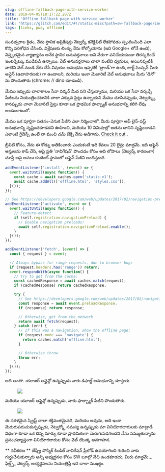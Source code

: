 ```yaml
---
slug: offline-fallback-page-with-service-worker
date: 2019-04-05T18:17:22.207Z
title: 'Offline fallback page with service worker'
link: 'https://glitch.com/edit/#!/static-misc?path=sw-fallback-page/index.html:6:9'
tags: [links, pwa, offline]
---
```

సంవత్సరాల క్రితం, నేను స్థానిక అప్లికేషన్లు నెట్వర్క్ కనెక్టివిటీ లేకపోవడం స్పందించింది ఎలా కొన్ని పరిశోధన చేసింది. విశ్లేషణకు లింక్ను నేను కోల్పోయాను (ఇది Google+ లోనే ఉంది), విస్తృతమైన వ్యాఖ్యానం అనేక స్థానిక అనువర్తనాలు అవి నేరుగా పనిచేయకుండా తిరస్కరించే ఇంటర్నెట్కు ముడిపడి ఉన్నాయి. వెబ్ అనువర్తనాలు చాలా వంటివి ధ్వనులు, అయినప్పటికీ వాటిని వెబ్ నుండి వేరు చేసే విషయం అనుభవం ఇప్పటికీ &#39;బ్రాండ్&#39;గా ఉంది, బార్ట్ సింప్సన్ మీరు ఆన్లైన్ (ఉదాహరణకు) గా ఉండాలని, మరియు ఇంకా మెజారిటీ వెబ్ అనుభవాలు మీరు &#39;డినో&#39; ను పొందుతారు (chrome: // dino చూడండి).

మేము ఇప్పుడు చాలాకాలం సేవా వర్కర్ మీద పని చేస్తున్నాము, మరియు ఒక సేవా వర్కర్చే పేజీలను నియంత్రించటానికి చాలా ఎక్కువ సైట్లు ఉన్నాయని మేము చూసినప్పుడు, నెట్వర్క్కు కానప్పుడు చాలా మెజారిటీ సైట్లు కూడా ఒక ప్రాథమిక ఫాల్బ్యాక్ అనుభవాన్ని కలిగి లేవు అందుబాటులో.

మేము ఒక పూర్తిగా పతనం-వెనుక పేజీని ఎలా నిర్మించాలో, మీరు పూర్తిగా ఆఫ్ లైన్-ఫస్ట్ అనుభవాన్ని సృష్టించకూడదని ఊహించి, మరియు 10 నిమిషాల్లో అతను దానిని సృష్టించాడని ఎలాంటి గైడెన్స్ ఉంటే నా మంచి చమ్ జేక్ని నేను అడిగాను. [Check it out](https://glitch.com/edit/#!/static-misc?path=sw-fallback-page/sw.js:6:9) .

బ్రీవిటి కోసం, నేను ఈ కోడ్ను అతికించారు ఎందుకంటే ఇది కేవలం 20 లైన్లు మాత్రమే. ఇది ఆఫ్లైన్ ఆస్తులను కాష్ చేసి, ఆపై ప్రతి &#39;నావిగేషన్&#39; పొందడం కోసం అది లోపాలు (నెట్వర్క్ కారణంగా) చూస్తే ఆపై అసలు కంటెంట్ స్థానంలో ఆఫ్లైన్ పేజీని అందిస్తుంది.

```JavaScript
addEventListener('install', (event) => {
  event.waitUntil(async function() {
    const cache = await caches.open('static-v1');
    await cache.addAll(['offline.html', 'styles.css']);
  }());
});

// See https://developers.google.com/web/updates/2017/02/navigation-preload#activating_navigation_preload
addEventListener('activate', event => {
  event.waitUntil(async function() {
    // Feature-detect
    if (self.registration.navigationPreload) {
      // Enable navigation preloads!
      await self.registration.navigationPreload.enable();
    }
  }());
});

addEventListener('fetch', (event) => {
  const { request } = event;

  // Always bypass for range requests, due to browser bugs
  if (request.headers.has('range')) return;
  event.respondWith(async function() {
    // Try to get from the cache:
    const cachedResponse = await caches.match(request);
    if (cachedResponse) return cachedResponse;

    try {
      // See https://developers.google.com/web/updates/2017/02/navigation-preload#using_the_preloaded_response
      const response = await event.preloadResponse;
      if (response) return response;

      // Otherwise, get from the network
      return await fetch(request);
    } catch (err) {
      // If this was a navigation, show the offline page:
      if (request.mode === 'navigate') {
        return caches.match('offline.html');
      }

      // Otherwise throw
      throw err;
    }
  }());
});
```

అది అంతా. యూజర్ ఆన్లైన్లో ఉన్నప్పుడు వారు డిఫాల్ట్ అనుభవాన్ని చూస్తారు.

<figure><img src="/images/2019-04-05-offline-fallback-page-with-service-worker-0.jpeg"></figure>

మరియు యూజర్ ఆఫ్లైన్లో ఉన్నప్పుడు, వారు ఫాల్బ్యాక్ పేజీని పొందుతారు.

<figure><img src="/images/2019-04-05-offline-fallback-page-with-service-worker-1.jpeg"></figure>

ఈ సరళమైన స్క్రిప్ట్ చాలా శక్తివంతమైనది, మరియు అవును, అది ఇంకా మెరుగుపరుచుకున్నప్పుడు, నెట్వర్క్తో సమస్య ఉన్నప్పుడు మా వినియోగదారులకు మాట్లాడే విధంగా కూడా ఒక చిన్న మార్పు కూడా ప్రాథమికంగా మెరుగుపడగలదని నేను నమ్ముతున్నాను ప్రపంచవ్యాప్తంగా వినియోగదారుల కోసం వెబ్ యొక్క అవగాహన.

** నవీకరణ ** జేఫ్ఫ్రే పోస్నిక్ కిండిల్ నావిగేషన్ ప్రీలోడ్ ఉపయోగించి గురించి నాకు గుర్తుచేసుకున్నారు అన్ని అభ్యర్థనల కోసం SW బూట్లో వేచి ఉండకూడదు, మీరు మాత్రమే _ ఫిల్డ్స్_ నెట్వర్క్ అభ్యర్థనలను నియంత్రిస్తే ఇది చాలా ముఖ్యం.
